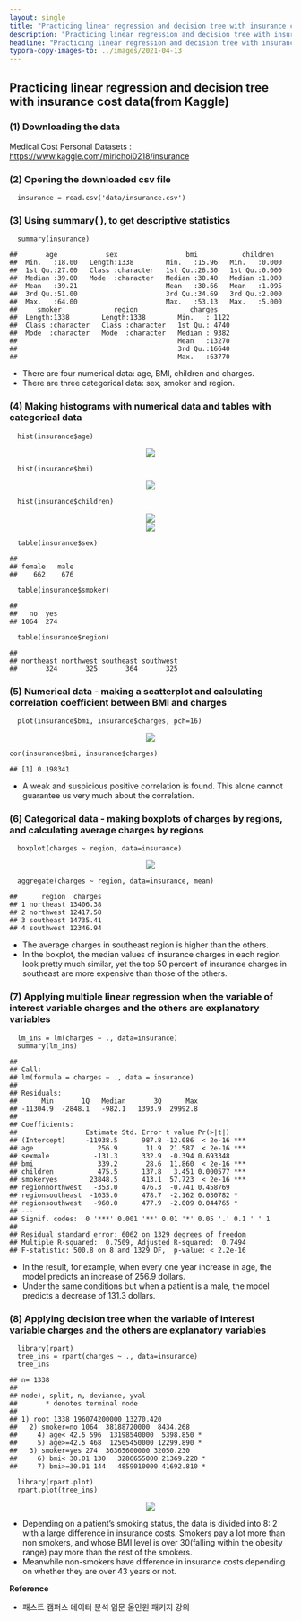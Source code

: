 ```yaml
---
layout: single
title: "Practicing linear regression and decision tree with insurance cost data"
description: "Practicing linear regression and decision tree with insurance cost data"
headline: "Practicing linear regression and decision tree with insurance cost data"
typora-copy-images-to: ../images/2021-04-13
---
```


## Practicing linear regression and decision tree with insurance cost data(from Kaggle)

### (1) Downloading the data 

Medical Cost Personal Datasets : <https://www.kaggle.com/mirichoi0218/insurance>

### (2) Opening the downloaded csv file

      insurance = read.csv('data/insurance.csv')

### (3) Using summary( ), to get descriptive statistics

      summary(insurance)
    
    ##       age            sex                 bmi           children    
    ##  Min.   :18.00   Length:1338        Min.   :15.96   Min.   :0.000  
    ##  1st Qu.:27.00   Class :character   1st Qu.:26.30   1st Qu.:0.000  
    ##  Median :39.00   Mode  :character   Median :30.40   Median :1.000  
    ##  Mean   :39.21                      Mean   :30.66   Mean   :1.095  
    ##  3rd Qu.:51.00                      3rd Qu.:34.69   3rd Qu.:2.000  
    ##  Max.   :64.00                      Max.   :53.13   Max.   :5.000  
    ##     smoker             region             charges     
    ##  Length:1338        Length:1338        Min.   : 1122  
    ##  Class :character   Class :character   1st Qu.: 4740  
    ##  Mode  :character   Mode  :character   Median : 9382  
    ##                                        Mean   :13270  
    ##                                        3rd Qu.:16640  
    ##                                        Max.   :63770

-   There are four numerical data: age, BMI, children and charges.
-   There are three categorical data: sex, smoker and region.

### (4) Making histograms with numerical data and tables with categorical data

      hist(insurance$age)

<center><img src ="/images/2021-04-13/his-age-1.png"></center>

      hist(insurance$bmi)

<center><img src ="/images/2021-04-13/his-bmi-1.png"></center>

      hist(insurance$children)

<center><img src ="/images/2021-04-13/his-children-1.png"></center>

<center><img src ="/images/2021-04-13/his-charges-1.png"></center>

      table(insurance$sex)
    
    ## 
    ## female   male 
    ##    662    676
    
      table(insurance$smoker)
    
    ## 
    ##   no  yes 
    ## 1064  274
    
      table(insurance$region)
    
    ## 
    ## northeast northwest southeast southwest 
    ##       324       325       364       325

### (5) Numerical data - making a scatterplot and calculating correlation coefficient between BMI and charges

      plot(insurance$bmi, insurance$charges, pch=16)

<center><img src ="/images/2021-04-13/scatterplot-1.png"></center>

    cor(insurance$bmi, insurance$charges)
    
    ## [1] 0.198341

- A weak and suspicious positive correlation is found. This alone cannot
  guarantee us very much about the correlation.

### (6) Categorical data - making boxplots of charges by regions, and calculating average charges by regions

      boxplot(charges ~ region, data=insurance)

<center><img src ="/images/2021-04-13/boxplot-1.png"></center>

      aggregate(charges ~ region, data=insurance, mean)
    
    ##      region  charges
    ## 1 northeast 13406.38
    ## 2 northwest 12417.58
    ## 3 southeast 14735.41
    ## 4 southwest 12346.94

-   The average charges in southeast region is higher than the others.
-   In the boxplot, the median values of insurance charges in each
    region look pretty much similar, yet the top 50 percent of
    insurance charges in southeast are more expensive than those of the
    others.

### (7) Applying multiple linear regression when the variable of interest variable charges and the others are explanatory variables

      lm_ins = lm(charges ~ ., data=insurance)
      summary(lm_ins)
    
    ## 
    ## Call:
    ## lm(formula = charges ~ ., data = insurance)
    ## 
    ## Residuals:
    ##      Min       1Q   Median       3Q      Max 
    ## -11304.9  -2848.1   -982.1   1393.9  29992.8 
    ## 
    ## Coefficients:
    ##                 Estimate Std. Error t value Pr(>|t|)    
    ## (Intercept)     -11938.5      987.8 -12.086  < 2e-16 ***
    ## age                256.9       11.9  21.587  < 2e-16 ***
    ## sexmale           -131.3      332.9  -0.394 0.693348    
    ## bmi                339.2       28.6  11.860  < 2e-16 ***
    ## children           475.5      137.8   3.451 0.000577 ***
    ## smokeryes        23848.5      413.1  57.723  < 2e-16 ***
    ## regionnorthwest   -353.0      476.3  -0.741 0.458769    
    ## regionsoutheast  -1035.0      478.7  -2.162 0.030782 *  
    ## regionsouthwest   -960.0      477.9  -2.009 0.044765 *  
    ## ---
    ## Signif. codes:  0 '***' 0.001 '**' 0.01 '*' 0.05 '.' 0.1 ' ' 1
    ## 
    ## Residual standard error: 6062 on 1329 degrees of freedom
    ## Multiple R-squared:  0.7509, Adjusted R-squared:  0.7494 
    ## F-statistic: 500.8 on 8 and 1329 DF,  p-value: < 2.2e-16

-   In the result, for example, when every one year increase in age, the
    model predicts an increase of 256.9 dollars.
-   Under the same conditions but when a patient is a male, the model
    predicts a decrease of 131.3 dollars.

### (8) Applying decision tree when the variable of interest variable charges and the others are explanatory variables

      library(rpart)
      tree_ins = rpart(charges ~ ., data=insurance)
      tree_ins
    
    ## n= 1338 
    ## 
    ## node), split, n, deviance, yval
    ##       * denotes terminal node
    ## 
    ## 1) root 1338 196074200000 13270.420  
    ##   2) smoker=no 1064  38188720000  8434.268  
    ##     4) age< 42.5 596  13198540000  5398.850 *
    ##     5) age>=42.5 468  12505450000 12299.890 *
    ##   3) smoker=yes 274  36365600000 32050.230  
    ##     6) bmi< 30.01 130   3286655000 21369.220 *
    ##     7) bmi>=30.01 144   4859010000 41692.810 *
    
      library(rpart.plot)
      rpart.plot(tree_ins)

<center><img src ="/images/2021-04-13/tree-1.png"></center>

- Depending on a patient’s smoking status, the data is divided into 8: 2
with a large difference in insurance costs. Smokers pay a lot more than
non smokers, and whose BMI level is over 30(falling within the obesity
range) pay more than the rest of the smokers.
-   Meanwhile non-smokers have difference in insurance costs depending
    on whether they are over 43 years or not.



**Reference**

- 패스트 캠퍼스 데이터 분석 입문 올인원 패키지 강의

